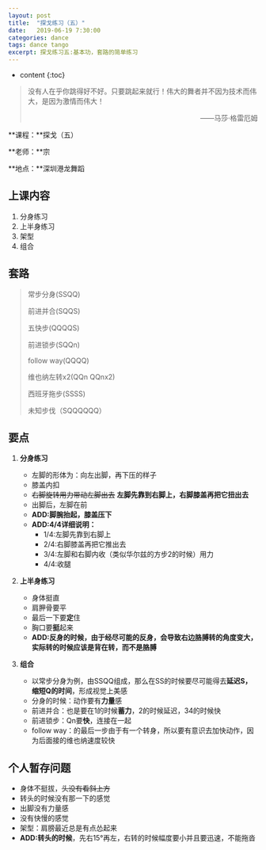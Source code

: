 ```yaml
---
layout: post
title:  "探戈练习（五）"
date:   2019-06-19 7:30:00
categories: dance
tags: dance tango
excerpt: 探戈练习五:基本功，套路的简单练习
---
```


* content
{:toc}
> 没有人在乎你跳得好不好。只要跳起来就行！伟大的舞者并不因为技术而伟大，是因为激情而伟大！
>
> <p align="right">——马莎·格雷厄姆　　</p>

**课程：**探戈（五）

**老师：**宗

**地点：**深圳港龙舞蹈



## 上课内容

1. 分身练习
2. 上半身练习
3. 架型
4. 组合



## 套路

> 常步分身(SSQQ)
>
> 前进并合(SQQS)
>
> 五快步(QQQQS)
>
> 前进锁步(SQQn)
>
> follow way(QQQQ)
>
> 维也纳左转x2(QQn QQnx2)
>
> 西班牙拖步(SSSS)
> 
> 未知步伐（SQQQQQQ）



## 要点

1. **分身练习**
   - 左脚的形体为：向左出脚，再下压的样子
   - 膝盖内扣
   - ~~右脚旋转用力带动左脚出去~~ **左脚先靠到右脚上，右脚膝盖再把它扭出去**
   - 出脚后，左脚在前
   - **ADD:脚腕抬起，膝盖压下**
   - **ADD:4/4详细说明：** 
     - 1/4:左脚先靠到右脚上 
     - 2/4:右脚膝盖再把它推出去 
     - 3/4:左脚和右脚内收（类似华尔兹的方步2的时候）用力 
     - 4/4:收腿 
   
2. **上半身练习**
   - 身体挺直
   - 肩胛骨要平
   - 最后一下要**定**住
   - 胸口要**挺**起来
   - **ADD:反身的时候，由于经尽可能的反身，会导致右边胳膊转的角度变大，实际转的时候应该是背在转，而不是胳膊**

3. **组合**
   - 以常步分身为例，由SSQQ组成，那么在SS的时候要尽可能得去**延迟S，缩短Q的时间**，形成视觉上美感
   - 分身的时候：动作要有**力量**感
   - 前进并合：也是要在1的时候**蓄力**，2的时候延迟，34的时候快
   - 前进锁步：Qn要**快**，连接在一起
   - follow way：的最后一步由于有一个转身，所以要有意识去加快动作，因为后面接的维也纳速度较快



## 个人暂存问题

   - 身体不挺拔，~~头没有看斜上方~~
   - 转头的时候没有那一下的感觉
   - 出脚没有力量感
   - 没有快慢的感觉
   - 架型：肩膀最近总是有点怂起来
   - **ADD:转头的时候**，先右15°再左，右转的时候幅度要小并且要迅速，不能拖沓



